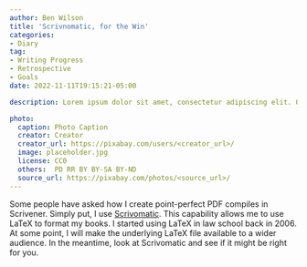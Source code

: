 ```yaml
---
author: Ben Wilson
title: 'Scrivnomatic, for the Win'
categories:
- Diary
tag:
- Writing Progress
- Retrospective
- Goals
date: 2022-11-11T19:15:21-05:00

description: Lorem ipsum dolor sit amet, consectetur adipiscing elit. Quisque sit amet venenatis dolor. Suspendisse eu justo elit. Cras lacinia turpis nulla, nec lobortis sem varius eu. Sed viverra turpis malesuada est aliquet, ac laoreet Leo convallis. Vivamus pretium aliquam finibus. Mauris dictum, eros eu malesuada imperdiet, nisl mauris scelerisque diam, nec fringilla nisl libero in nulla. Mauris eget massa lacinia sapien faucibus consequat.

photo:
  caption: Photo Caption
  creator: Creator
  creator_url: https://pixabay.com/users/<creator_url>/
  image: placeholder.jpg
  license: CC0
  others:  PD RR BY BY-SA BY-ND
  source_url: https://pixabay.com/photos/<source_url>/
---
```


Some people have asked how I create point-perfect PDF compiles in Scrivener. Simply put, I use [Scrivomatic](https://iandol.github.io/scrivomatic/). This capability allows me to use LaTeX to format my books. I started using LaTeX in law school back in 2006. At some point, I will make the underlying LaTeX file available to a wider audience. In the meantime, look at Scrivomatic and see if it might be right for you.